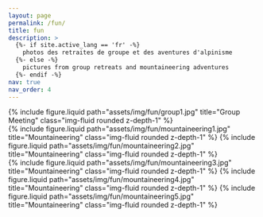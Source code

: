 ```yaml
---
layout: page
permalink: /fun/
title: fun
description: >
  {%- if site.active_lang == 'fr' -%}
    photos des retraites de groupe et des aventures d'alpinisme
  {%- else -%}
    pictures from group retreats and mountaineering adventures
  {%- endif -%}
nav: true
nav_order: 4
---
```


<div class="container">
  <div class="row justify-content-sm-center">
    <div class="col-sm">
      {% include figure.liquid path="assets/img/fun/group1.jpg" title="Group Meeting" class="img-fluid rounded z-depth-1" %}
    </div>
  </div>
  <div class="row justify-content-sm-center">
    <div class="col-sm pr-sm-0">
      {% include figure.liquid path="assets/img/fun/mountaineering1.jpg" title="Mountaineering" class="img-fluid rounded z-depth-1" %}
      {% include figure.liquid path="assets/img/fun/mountaineering2.jpg" title="Mountaineering" class="img-fluid rounded z-depth-1" %}
    </div>
    <div class="col-sm">
      {% include figure.liquid path="assets/img/fun/mountaineering3.jpg" title="Mountaineering" class="img-fluid rounded z-depth-1" %}
      {% include figure.liquid path="assets/img/fun/mountaineering4.jpg" title="Mountaineering" class="img-fluid rounded z-depth-1" %}
      {% include figure.liquid path="assets/img/fun/mountaineering5.jpg" title="Mountaineering" class="img-fluid rounded z-depth-1" %}
    </div>
  </div>
</div>
